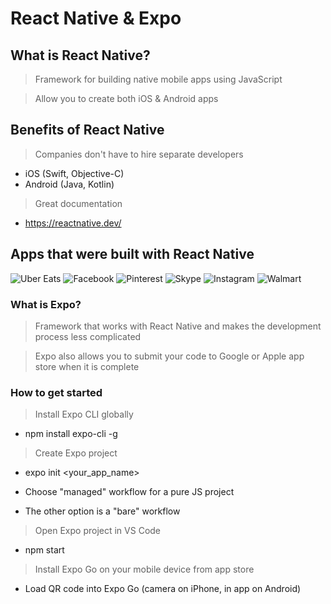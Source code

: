 # React Native & Expo

## What is React Native?
> Framework for building native mobile apps using JavaScript

> Allow you to create both iOS & Android apps

## Benefits of React Native
> Companies don't have to hire separate developers
  - iOS (Swift, Objective-C)
  - Android (Java, Kotlin)

> Great documentation
 - https://reactnative.dev/

## Apps that were built with React Native
![Uber Eats](https://img.shields.io/badge/-Uber%20Eats-green)
![Facebook](https://img.shields.io/badge/-Facebook-blue)
![Pinterest](https://img.shields.io/badge/-Pineterest-red)
![Skype](https://img.shields.io/badge/-Skype-blue)
![Instagram](https://img.shields.io/badge/-Instagram-purple)
![Walmart](https://img.shields.io/badge/-Walmart-yellow)

### What is Expo?
> Framework that works with React Native and makes the development process less complicated

> Expo also allows you to submit your code to Google or Apple app store when it is complete

### How to get started
> Install Expo CLI globally

  - npm install expo-cli -g

> Create Expo project

  - expo init <your_app_name>

  - Choose "managed" workflow for a pure JS project

  - The other option is a "bare" workflow

> Open Expo project in VS Code

  - npm start

> Install Expo Go on your mobile device from app store

  - Load QR code into Expo Go (camera on iPhone, in app on Android)
